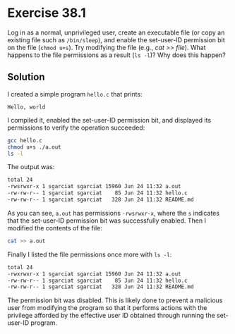 # Exercise 38.1

Log in as a normal, unprivileged user, create an executable file (or copy an existing file such
as `/bin/sleep`), and enable the set-user-ID permission bit on the file (`chmod u+s`). Try
modifying the file (e.g., *cat >> file*). What happens to the file permissions as a result
(`ls -l`)? Why does this happen?

## Solution

I created a simple program `hello.c` that prints:

```
Hello, world
```

I compiled it, enabled the set-user-ID permission bit, and displayed its permissions to verify
the operation succeeded:

```bash
gcc hello.c
chmod u+s ./a.out
ls -l
```

The output was:

```bash
total 24
-rwsrwxr-x 1 sgarciat sgarciat 15960 Jun 24 11:32 a.out
-rw-rw-r-- 1 sgarciat sgarciat    85 Jun 24 11:32 hello.c
-rw-rw-r-- 1 sgarciat sgarciat   328 Jun 24 11:32 README.md
```

As you can see, `a.out` has permissions `-rwsrwxr-x`, where the `s` indicates that the set-user-ID
permission bit was successfully enabled. Then I modified the contents of the file:

```bash
cat >> a.out
```

Finally I listed the file permissions once more with `ls -l`:

```bash
total 24
-rwxrwxr-x 1 sgarciat sgarciat 15960 Jun 24 11:32 a.out
-rw-rw-r-- 1 sgarciat sgarciat    85 Jun 24 11:32 hello.c
-rw-rw-r-- 1 sgarciat sgarciat   328 Jun 24 11:32 README.md
```

The permission bit was disabled. This is likely done to prevent a malicious user from modifying
the program so that it performs actions with the privilege afforded by the effective user ID
obtained through running the set-user-ID program.
